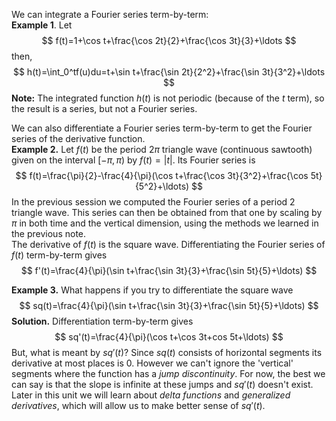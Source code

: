 We can integrate a Fourier series term-by-term:  
**Example 1**. Let
$$
f(t)=1+\cos t+\frac{\cos 2t}{2}+\frac{\cos 3t}{3}+\ldots
$$
then,
$$
h(t)=\int_0^tf(u)du=t+\sin t+\frac{\sin 2t}{2^2}+\frac{\sin 3t}{3^2}+\ldots
$$
**Note:** The integrated function $h(t)$ is not periodic (because of the $t$ term), so the result is a series, but not a Fourier series.

We can also differentiate a Fourier series term-by-term to get the Fourier series of the derivative function.  
**Example 2.** Let $f(t)$ be the period $2\pi$ triangle wave (continuous sawtooth) given on the interval $[-\pi, \pi)$ by $f(t) = |t|$. Its Fourier series is
$$
f(t)=\frac{\pi}{2}-\frac{4}{\pi}(\cos t+\frac{\cos 3t}{3^2}+\frac{\cos 5t}{5^2}+\ldots)
$$
In the previous session we computed the Fourier series of a period 2 triangle wave. This series can then be obtained from that one by scaling by $\pi$ in both time and the vertical dimension, using the methods we learned in the previous note.  
The derivative of $f(t)$ is the square wave. Differentiating the Fourier series of $f(t)$ term-by-term gives
$$
f'(t)=\frac{4}{\pi}(\sin t+\frac{\sin 3t}{3}+\frac{\sin 5t}{5}+\ldots)
$$

**Example 3.** What happens if you try to differentiate the square wave
$$
sq(t)=\frac{4}{\pi}(\sin t+\frac{\sin 3t}{3}+\frac{\sin 5t}{5}+\ldots)
$$
**Solution.** Differentiation term-by-term gives
$$
sq'(t)=\frac{4}{\pi}(\cos t+\cos 3t+cos 5t+\ldots)
$$
But, what is meant by $sq'(t)$? Since $sq(t)$ consists of horizontal segments its derivative at most places is 0. However we can't ignore the 'vertical' segments where the function has a *jump discontinuity*. For now, the best we can say is that the slope is infinite at these jumps and $sq'(t)$ doesn't exist. Later in this unit we will learn about *delta functions* and *generalized derivatives*, which will allow us to make better sense of $sq'(t)$.
